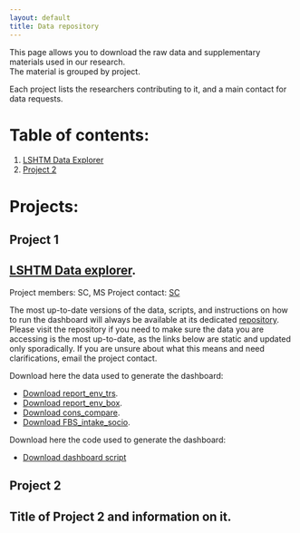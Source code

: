 ```yaml
---
layout: default
title: Data repository
---
```


This page allows you to download the raw data and supplementary materials used in our research.<br> 
The material is grouped by project.<br>
 
Each project lists the researchers contributing to it, and a main contact for data requests.<br>

# Table of contents:
1. [LSHTM Data Explorer](#project-1)
2. [Project 2](#project-2)


# Projects:

## Project 1
<!--LSHTM Data Explorer -->
## [**LSHTM Data explorer**](https://sebacaleffi.shinyapps.io/dashboard_test2/).<br>

  Project members: SC, MS
  Project contact: [SC](mailto:sebastiano.caleffi@lshtm.ac.uk)

  The most up-to-date versions of the data, scripts, and instructions on how to run the dashboard will always be available at its dedicated [repository](https://github.com/scaleffi/shiny_diet_env). Please visit the repository if you need to make      sure the data you are accessing is the most up-to-date, as the links below are static and updated only sporadically. If you are unsure about what this means and need clarifications, email the project contact.

  Download here the data used to generate the dashboard:

  * [Download report_env_trs](Data/LSHTM_dashboard/report_env_trs_053123.csv).
  * [Download report_env_box](Data/LSHTM_dashboard/report_env_box_060123.csv).
  * [Download cons_compare](Data/LSHTM_dashboard/cons_compare_012823.csv).
  * [Download FBS_intake_socio](Data/LSHTM_dashboard/FBS_intake_socio_all-a_051523.csv).

  Download here the code used to generate the dashboard:

  * [Download dashboard script](Data/LSHTM_dashboard/app.R)

## Project 2
<!--Project 2 -->
## Title of Project 2 and information on it.<br>

